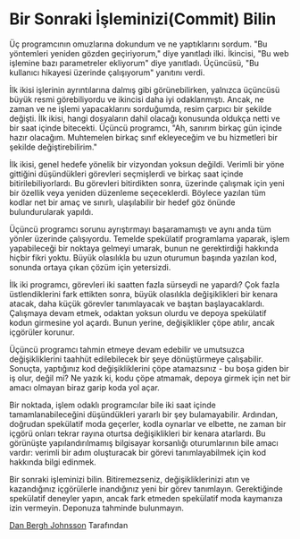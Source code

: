 # Bir Sonraki İşleminizi(Commit) Bilin

Üç programcının omuzlarına dokundum ve ne yaptıklarını sordum. "Bu yöntemleri yeniden gözden geçiriyorum," diye yanıtladı ilki. İkincisi, "Bu web işlemine bazı parametreler ekliyorum" diye yanıtladı. Üçüncüsü, "Bu kullanıcı hikayesi üzerinde çalışıyorum" yanıtını verdi.

İlk ikisi işlerinin ayrıntılarına dalmış gibi görünebilirken, yalnızca üçüncüsü büyük resmi görebiliyordu ve ikincisi daha iyi odaklanmıştı. Ancak, ne zaman ve ne işlemi yapacaklarını sorduğumda, resim çarpıcı bir şekilde değişti. İlk ikisi, hangi dosyaların dahil olacağı konusunda oldukça netti ve bir saat içinde bitecekti. Üçüncü programcı, "Ah, sanırım birkaç gün içinde hazır olacağım. Muhtemelen birkaç sınıf ekleyeceğim ve bu hizmetleri bir şekilde değiştirebilirim."

İlk ikisi, genel hedefe yönelik bir vizyondan yoksun değildi. Verimli bir yöne gittiğini düşündükleri görevleri seçmişlerdi ve birkaç saat içinde bitirilebiliyorlardı. Bu görevleri bitirdikten sonra, üzerinde çalışmak için yeni bir özellik veya yeniden düzenleme seçeceklerdi. Böylece yazılan tüm kodlar net bir amaç ve sınırlı, ulaşılabilir bir hedef göz önünde bulundurularak yapıldı.

Üçüncü programcı sorunu ayrıştırmayı başaramamıştı ve aynı anda tüm yönler üzerinde çalışıyordu. Temelde spekülatif programlama yaparak, işlem yapabileceği bir noktaya gelmeyi umarak, bunun ne gerektirdiği hakkında hiçbir fikri yoktu. Büyük olasılıkla bu uzun oturumun başında yazılan kod, sonunda ortaya çıkan çözüm için yetersizdi.

İlk iki programcı, görevleri iki saatten fazla sürseydi ne yapardı? Çok fazla üstlendiklerini fark ettikten sonra, büyük olasılıkla değişiklikleri bir kenara atacak, daha küçük görevler tanımlayacak ve baştan başlayacaklardı. Çalışmaya devam etmek, odaktan yoksun olurdu ve depoya spekülatif kodun girmesine yol açardı. Bunun yerine, değişiklikler çöpe atılır, ancak içgörüler korunur.

Üçüncü programcı tahmin etmeye devam edebilir ve umutsuzca değişikliklerini taahhüt edilebilecek bir şeye dönüştürmeye çalışabilir. Sonuçta, yaptığınız kod değişikliklerini çöpe atamazsınız - bu boşa giden bir iş olur, değil mi? Ne yazık ki, kodu çöpe atmamak, depoya girmek için net bir amacı olmayan biraz garip koda yol açar.

Bir noktada, işlem odaklı programcılar bile iki saat içinde tamamlanabileceğini düşündükleri yararlı bir şey bulamayabilir. Ardından, doğrudan spekülatif moda geçerler, kodla oynarlar ve elbette, ne zaman bir içgörü onları tekrar rayına oturtsa değişiklikleri bir kenara atarlardı. Bu görünüşte yapılandırılmamış bilgisayar korsanlığı oturumlarının bile amacı vardır: verimli bir adım oluşturacak bir görevi tanımlayabilmek için kod hakkında bilgi edinmek.

Bir sonraki işleminizi bilin. Bitiremezseniz, değişikliklerinizi atın ve kazandığınız içgörülerle inandığınız yeni bir görev tanımlayın. Gerektiğinde spekülatif deneyler yapın, ancak fark etmeden spekülatif moda kaymanıza izin vermeyin. Deponuza tahminde bulunmayın.

[Dan Bergh Johnsson](http://programmer.97things.oreilly.com/wiki/index.php/Dan_Bergh_Johnsson) Tarafından